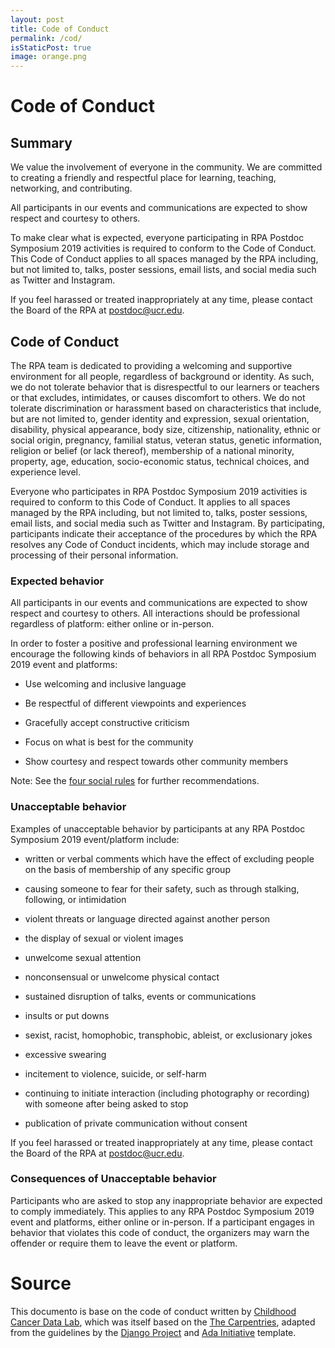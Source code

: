 ```yaml
---
layout: post
title: Code of Conduct
permalink: /cod/
isStaticPost: true
image: orange.png
---
```


# Code of Conduct

## Summary

We value the involvement of everyone in the community.
We are committed to creating a friendly and respectful place for learning, teaching, networking, and contributing.

All participants in our events and communications are expected to show respect and courtesy to others.

To make clear what is expected, everyone participating in RPA Postdoc Symposium 2019 activities is required to conform to the Code of Conduct.
This Code of Conduct applies to all spaces managed by the RPA including, but not limited to, talks, poster sessions, email lists, and social media such as Twitter and Instagram.

If you feel harassed or treated inappropriately at any time, please contact the Board of the RPA at [postdoc@ucr.edu](mailto:postdoc@ucr.edu).


## Code of Conduct

The RPA team is dedicated to providing a welcoming and supportive environment for all people, regardless of background or identity.
As such, we do not tolerate behavior that is disrespectful to our learners or teachers or that excludes, intimidates, or causes discomfort to others.
We do not tolerate discrimination or harassment based on characteristics that include, but are not limited to, gender identity and expression, sexual orientation, disability, physical appearance, body size, citizenship, nationality, ethnic or social origin, pregnancy, familial status, veteran status, genetic information, religion or belief (or lack thereof), membership of a national minority, property, age, education, socio-economic status, technical choices, and experience level.

Everyone who participates in RPA Postdoc Symposium 2019 activities is required to conform to this Code of Conduct.
It applies to all spaces managed by the RPA including, but not limited to, talks, poster sessions, email lists, and social media such as Twitter and Instagram.
By participating, participants indicate their acceptance of the procedures by which the RPA resolves any Code of Conduct incidents, which may include storage and processing of their personal information.

### Expected behavior

All participants in our events and communications are expected to show respect and courtesy to others.
All interactions should be professional regardless of platform: either online or in-person.

In order to foster a positive and professional learning environment we encourage the following kinds of behaviors in all RPA Postdoc Symposium 2019 event and platforms:

- Use welcoming and inclusive language

- Be respectful of different viewpoints and experiences

- Gracefully accept constructive criticism

- Focus on what is best for the community

- Show courtesy and respect towards other community members

Note: See the [four social rules](https://www.recurse.com/manual#sub-sec-social-rules) for further recommendations.

### Unacceptable behavior

Examples of unacceptable behavior by participants at any RPA Postdoc Symposium 2019 event/platform include:

- written or verbal comments which have the effect of excluding people on the basis of membership of any specific group

- causing someone to fear for their safety, such as through stalking, following, or intimidation

- violent threats or language directed against another person

- the display of sexual or violent images

- unwelcome sexual attention

- nonconsensual or unwelcome physical contact

- sustained disruption of talks, events or communications

- insults or put downs

- sexist, racist, homophobic, transphobic, ableist, or exclusionary jokes

- excessive swearing

- incitement to violence, suicide, or self-harm

- continuing to initiate interaction (including photography or recording) with someone after being asked to stop

- publication of private communication without consent

If you feel harassed or treated inappropriately at any time, please contact the Board of the RPA at [postdoc@ucr.edu](mailto:postdoc@ucr.edu).


### Consequences of Unacceptable behavior

Participants who are asked to stop any inappropriate behavior are expected to comply immediately.
This applies to any RPA Postdoc Symposium 2019 event and platforms, either online or in-person.
If a participant engages in behavior that violates this code of conduct, the organizers may warn the offender or require them to leave the event or platform.

# Source
This documento is base on the code of conduct written by [Childhood Cancer Data Lab](https://github.com/AlexsLemonade/RNA-Seq-Exercises/blob/master/code-of-conduct.md), which was itself based on the [The Carpentries](https://docs.carpentries.org/topic_folders/policies/code-of-conduct.html#code-of-conduct-detailed-view), adapted from the guidelines by the [Django Project](https://www.djangoproject.com/conduct/enforcement-manual/) and [Ada Initiative](http://geekfeminism.wikia.com/wiki/Conference_anti-harassment/Responding_to_reports) template.
